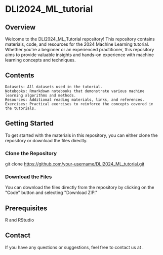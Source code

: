 # DLI2024_ML_tutorial

## Overview

Welcome to the DLI2024_ML_Tutorial repository! This repository contains materials, code, and resources for the 2024 Machine Learning tutorial. Whether you're a beginner or an experienced practitioner, this repository aims to provide valuable insights and hands-on experience with machine learning concepts and techniques.

## Contents

    Datasets: All datasets used in the tutorial.
    Notebooks: Rmarkdown notebooks that demonstrate various machine learning algorithms and methods.
    Resources: Additional reading materials, links, and references.
    Exercises: Practical exercises to reinforce the concepts covered in the tutorials.

## Getting Started

To get started with the materials in this repository, you can either clone the repository or download the files directly.

### Clone the Repository
git clone https://github.com/your-username/DLI2024_ML_tutorial.git

### Download the Files
You can download the files directly from the repository by clicking on the "Code" button and selecting "Download ZIP."

## Prerequisites
R and RStudio

## Contact

If you have any questions or suggestions, feel free to contact us at .
